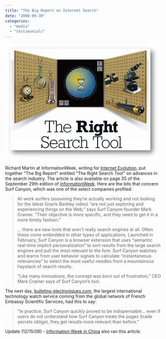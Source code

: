 ```yaml
---
title: "The Big Report on Internet Search"
date: "2008-09-30"
categories: 
  - "media"
  - "testimonials"
---
```


![InformationWeek - The Right Search Tool](/assets/images/rank-dynamics/informationweek-the-right-search-tool.jpg)

Richard Martin at InformationWeek, writing for [Internet Evolution](http://www.internetevolution.com/document.asp?doc_id=164570), put together "The Big Report" entitled "The Right Search Tool" on advances in the search industry. The article is also available on page 35 of the September 29th edition of [InformationWeek](http://informationweekreports.com/iwkissues_archive.jhtml). Here are the bits that concern Surf Canyon, which was one of the select companies profiled:

> At-work surfers (assuming they’re actually working and not looking for the latest Gnarls Barkley video) “are not just exploring and experiencing things on the Web,” says Surf Canyon founder Mark Cramer. “Their objective is more specific, and they need to get it in a more timely fashion.”
> 
> ... there are new tools that aren’t really search engines at all. Often these come embedded in other types of applications. Launched in February, Surf Canyon is a browser extension that uses “semantic real-time implicit personalization” to sort results from the large search engines and pull the most relevant to the fore. Surf Canyon watches and learns from user behavior signals to calculate “instantaneous relevancies” to select the most useful needles from a mountainous haystack of search results.
> 
> “Like many innovations, the concept was born out of frustration,” CEO Mark Cramer says of Surf Canyon’s tool.

The next day, [bulletins-electroniques.com](http://www.bulletins-electroniques.com/ti/147_02.htm), the largest international technology watch service coming from the global network of French Embassy Scientific Services, had this to say:

> "In practice, Surf Canyon quickly proved to be indispensable... even if users do not understand how Surf Canyon treats the pages (trade secrets oblige), they get results more relevant than before."

Update (12/15/08) - [Information Week in China](http://www.informationweek.com.cn/iarticle/50271.html) also ran this article.
